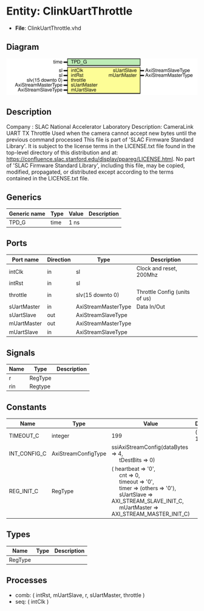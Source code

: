 # Entity: ClinkUartThrottle

- **File**: ClinkUartThrottle.vhd
## Diagram

![Diagram](ClinkUartThrottle.svg "Diagram")
## Description

Company    : SLAC National Accelerator Laboratory
Description: CameraLink UART TX Throttle
Used when the camera cannot accept new bytes until the previous command processed
This file is part of 'SLAC Firmware Standard Library'.
It is subject to the license terms in the LICENSE.txt file found in the
top-level directory of this distribution and at:
   https://confluence.slac.stanford.edu/display/ppareg/LICENSE.html.
No part of 'SLAC Firmware Standard Library', including this file,
may be copied, modified, propagated, or distributed except according to
the terms contained in the LICENSE.txt file.
## Generics

| Generic name | Type | Value | Description |
| ------------ | ---- | ----- | ----------- |
| TPD_G        | time | 1 ns  |             |
## Ports

| Port name   | Direction | Type                | Description                   |
| ----------- | --------- | ------------------- | ----------------------------- |
| intClk      | in        | sl                  | Clock and reset, 200Mhz       |
| intRst      | in        | sl                  |                               |
| throttle    | in        | slv(15 downto 0)    | Throttle Config (units of us) |
| sUartMaster | in        | AxiStreamMasterType | Data In/Out                   |
| sUartSlave  | out       | AxiStreamSlaveType  |                               |
| mUartMaster | out       | AxiStreamMasterType |                               |
| mUartSlave  | in        | AxiStreamSlaveType  |                               |
## Signals

| Name | Type    | Description |
| ---- | ------- | ----------- |
| r    | RegType |             |
| rin  | Regtype |             |
## Constants

| Name         | Type                | Value                                                                                                                                                                                                                                                                                                                                                                                                 | Description          |
| ------------ | ------------------- | ----------------------------------------------------------------------------------------------------------------------------------------------------------------------------------------------------------------------------------------------------------------------------------------------------------------------------------------------------------------------------------------------------- | -------------------- |
| TIMEOUT_C    | integer             |  199                                                                                                                                                                                                                                                                                                                                                                                                  | (200 MHz x 1 us) - 1 |
| INT_CONFIG_C | AxiStreamConfigType |  ssiAxiStreamConfig(dataBytes => 4,<br><span style="padding-left:20px"> tDestBits => 0)                                                                                                                                                                                                                                                                                                               |                      |
| REG_INIT_C   | RegType             |  (       heartbeat   => '0',<br><span style="padding-left:20px">       cnt         => 0,<br><span style="padding-left:20px">       timeout     => '0',<br><span style="padding-left:20px">       timer       => (others => '0'),<br><span style="padding-left:20px">       sUartSlave  => AXI_STREAM_SLAVE_INIT_C,<br><span style="padding-left:20px">       mUartMaster => AXI_STREAM_MASTER_INIT_C) |                      |
## Types

| Name    | Type | Description |
| ------- | ---- | ----------- |
| RegType |      |             |
## Processes
- comb: ( intRst, mUartSlave, r, sUartMaster, throttle )
- seq: ( intClk )
